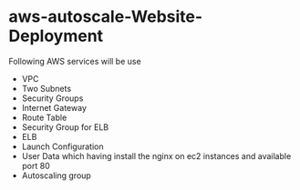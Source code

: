 # aws-autoscale-Website-Deployment

Following AWS services will be use 

- VPC
- Two Subnets
- Security Groups
- Internet Gateway 
- Route Table 
- Security Group for ELB
- ELB
- Launch Configuration
- User Data which having install the nginx on ec2 instances and available port 80
- Autoscaling group